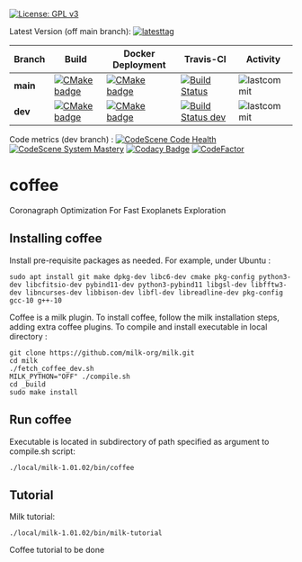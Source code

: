 [![License: GPL v3](https://img.shields.io/badge/License-GPL%20v3-blue.svg)](http://www.gnu.org/licenses/gpl-3.0)

Latest Version (off main branch): [![latesttag](https://img.shields.io/github/tag/coffee-org/coffee.svg)](https://github.com/coffee-org/coffee/tree/main)

| Branch    | Build   | Docker Deployment    | Travis-CI    | Activity   |
|-------------|-------------|-------------|-------------|-------------|
**main**|[![CMake badge](https://github.com/coffee-org/coffee/actions/workflows/cmake.yml/badge.svg?branch=main)](https://github.com/coffee-org/coffee/actions/workflows/cmake.yml)|[![CMake badge](https://github.com/coffee-org/coffee/actions/workflows/docker-image.yml/badge.svg?branch=main)](https://github.com/coffee-org/coffee/actions/workflows/docker-image.yml)|[![Build Status](https://www.travis-ci.com/coffee-org/coffee.svg?branch=main)](https://www.travis-ci.com/coffee-org/coffee)|![lastcommit](https://img.shields.io/github/last-commit/coffee-org/coffee/main.svg)|
**dev**|[![CMake badge](https://github.com/coffee-org/coffee/actions/workflows/cmake.yml/badge.svg?branch=dev)](https://github.com/coffee-org/coffee/actions/workflows/cmake.yml)|[![CMake badge](https://github.com/coffee-org/coffee/actions/workflows/docker-image.yml/badge.svg?branch=dev)](https://github.com/coffee-org/coffee/actions/workflows/docker-image.yml)|[![Build Status dev](https://www.travis-ci.com/coffee-org/coffee.svg?branch=dev)](https://www.travis-ci.com/coffee-org/coffee)|![lastcommit](https://img.shields.io/github/last-commit/coffee-org/coffee/dev.svg)|


Code metrics (dev branch) :
[![CodeScene Code Health](https://codescene.io/projects/14781/status-badges/code-health)](https://codescene.io/projects/14781)
[![CodeScene System Mastery](https://codescene.io/projects/14781/status-badges/system-mastery)](https://codescene.io/projects/14781)
[![Codacy Badge](https://app.codacy.com/project/badge/Grade/99d33a7efa834015a907f64b71560505)](https://www.codacy.com/gh/coffee-org/coffee/dashboard?utm_source=github.com&amp;utm_medium=referral&amp;utm_content=coffee-org/coffee&amp;utm_campaign=Badge_Grade)
[![CodeFactor](https://www.codefactor.io/repository/github/coffee-org/coffee/badge)](https://www.codefactor.io/repository/github/coffee-org/coffee)




# coffee
Coronagraph Optimization For Fast Exoplanets Exploration


## Installing coffee

Install pre-requisite packages as needed. For example, under Ubuntu :

	sudo apt install git make dpkg-dev libc6-dev cmake pkg-config python3-dev libcfitsio-dev pybind11-dev python3-pybind11 libgsl-dev libfftw3-dev libncurses-dev libbison-dev libfl-dev libreadline-dev pkg-config gcc-10 g++-10


Coffee is a milk plugin. To install coffee, follow the milk installation steps, adding extra coffee plugins.
To compile and install executable in local directory :

    git clone https://github.com/milk-org/milk.git
    cd milk
    ./fetch_coffee_dev.sh
    MILK_PYTHON="OFF" ./compile.sh
    cd _build
    sudo make install

## Run coffee

Executable is located in subdirectory of path specified as argument to compile.sh script:

    ./local/milk-1.01.02/bin/coffee

## Tutorial

Milk tutorial:

    ./local/milk-1.01.02/bin/milk-tutorial

Coffee tutorial to be done
